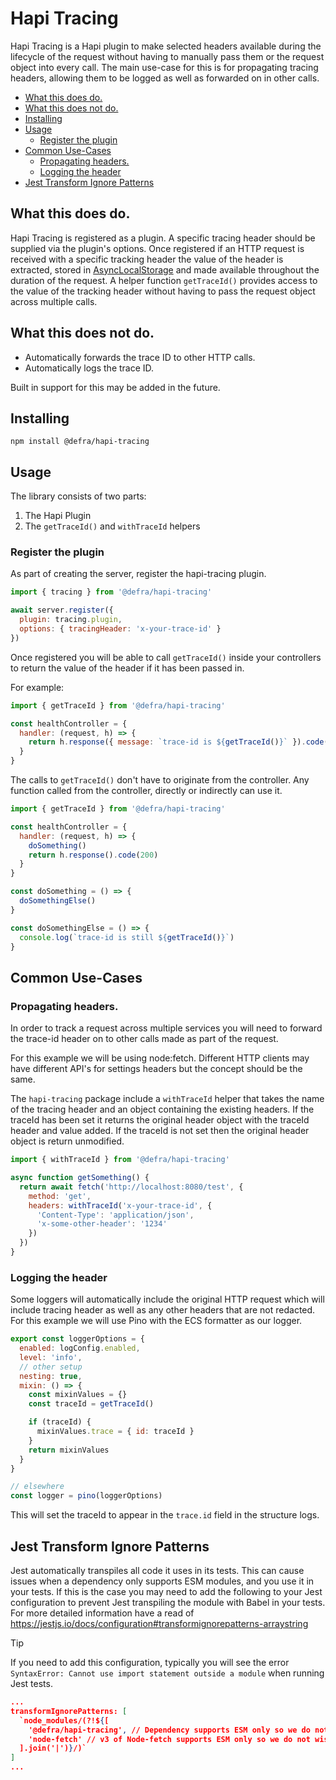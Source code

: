 # Hapi Tracing

Hapi Tracing is a Hapi plugin to make selected headers available during the lifecycle of the request without having to manually pass them or the request object into every call.
The main use-case for this is for propagating tracing headers, allowing them to be logged as well as forwarded on in other calls.

- [What this does do.](#what-this-does-do)
- [What this does not do.](#what-this-does-not-do)
- [Installing](#installing)
- [Usage](#usage)
  - [Register the plugin](#register-the-plugin)
- [Common Use-Cases](#common-use-cases)
  - [Propagating headers.](#propagating-headers)
  - [Logging the header](#logging-the-header)
- [Jest Transform Ignore Patterns](#jest-transform-ignore-patterns)

## What this does do.

Hapi Tracing is registered as a plugin. A specific tracing header should be supplied via the plugin's options.
Once registered if an HTTP request is received with a specific tracking header the value of the header is extracted, stored in [AsyncLocalStorage](https://nodejs.org/api/async_context.html) and made available throughout the duration of the request.
A helper function `getTraceId()` provides access to the value of the tracking header without having to pass the request object across multiple calls.

## What this does not do.

- Automatically forwards the trace ID to other HTTP calls.
- Automatically logs the trace ID.

Built in support for this may be added in the future.

## Installing

`npm install @defra/hapi-tracing`

## Usage

The library consists of two parts:

1. The Hapi Plugin
2. The `getTraceId()` and `withTraceId` helpers

### Register the plugin

As part of creating the server, register the hapi-tracing plugin.

```js
import { tracing } from '@defra/hapi-tracing'

await server.register({
  plugin: tracing.plugin,
  options: { tracingHeader: 'x-your-trace-id' }
})
```

Once registered you will be able to call `getTraceId()` inside your controllers to return the value of the header if it has been passed in.

For example:

```js
import { getTraceId } from '@defra/hapi-tracing'

const healthController = {
  handler: (request, h) => {
    return h.response({ message: `trace-id is ${getTraceId()}` }).code(200)
  }
}
```

The calls to `getTraceId()` don't have to originate from the controller. Any function called from the controller, directly or indirectly can use it.

```js
import { getTraceId } from '@defra/hapi-tracing'

const healthController = {
  handler: (request, h) => {
    doSomething()
    return h.response().code(200)
  }
}

const doSomething = () => {
  doSomethingElse()
}

const doSomethingElse = () => {
  console.log(`trace-id is still ${getTraceId()}`)
}
```

## Common Use-Cases

### Propagating headers.

In order to track a request across multiple services you will need to forward the trace-id header on to other calls made as part of the request.

For this example we will be using node:fetch. Different HTTP clients may have different API's for settings headers but the concept should be the same.

The `hapi-tracing` package include a `withTraceId` helper that takes the name of the tracing header and an object containing the existing headers.
If the traceId has been set it returns the original header object with the traceId header and value added. If the traceId is not set then the original header object is return unmodified.

```js
import { withTraceId } from '@defra/hapi-tracing'

async function getSomething() {
  return await fetch('http://localhost:8080/test', {
    method: 'get',
    headers: withTraceId('x-your-trace-id', {
      'Content-Type': 'application/json',
      'x-some-other-header': '1234'
    })
  })
}
```

### Logging the header

Some loggers will automatically include the original HTTP request which will include tracing header as well as any other headers that are not redacted.
For this example we will use Pino with the ECS formatter as our logger.

```js
export const loggerOptions = {
  enabled: logConfig.enabled,
  level: 'info',
  // other setup
  nesting: true,
  mixin: () => {
    const mixinValues = {}
    const traceId = getTraceId()

    if (traceId) {
      mixinValues.trace = { id: traceId }
    }
    return mixinValues
  }
}

// elsewhere
const logger = pino(loggerOptions)
```

This will set the traceId to appear in the `trace.id` field in the structure logs.

## Jest Transform Ignore Patterns

Jest automatically transpiles all code it uses in its tests. This can cause issues when a dependency only supports ESM modules, and you use it in your tests. If this is the case you may need to add the following to your Jest configuration to prevent Jest transpiling the module with Babel in your tests.
For more detailed information have a read of https://jestjs.io/docs/configuration#transformignorepatterns-arraystring

> [!TIP]
> If you need to add this configuration, typically you will see the error `SyntaxError: Cannot use import statement outside a module` when running Jest tests.

```json
...
transformIgnorePatterns: [
  `node_modules/(?!${[
    '@defra/hapi-tracing', // Dependency supports ESM only so we do not wish to transpile it in our tests. It's already ready to go
    'node-fetch' // v3 of Node-fetch supports ESM only so we do not wish to transpile it in our tests. It's already ready to go
  ].join('|')}/)`
]
...
```
